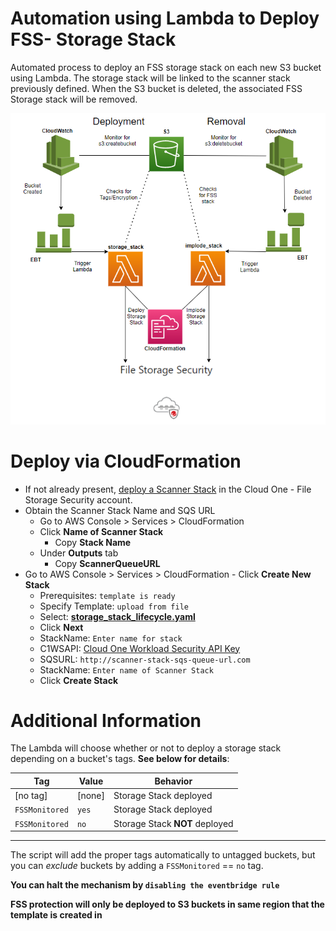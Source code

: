 # Automation using Lambda to Deploy FSS- Storage Stack 

Automated process to deploy an FSS storage stack on each new S3 bucket using Lambda. The storage stack will be linked to the scanner stack previously defined. When the S3 bucket is deleted, the associated FSS Storage stack will be removed.

![architecture](architecture.png)

# Deploy via CloudFormation

   * If not already present, [deploy a Scanner Stack](https://cloudone.trendmicro.com/docs/file-storage-security/stack-add/#AddScanner) in the Cloud One - File Storage Security account.
   * Obtain the Scanner Stack Name and SQS URL
      - Go to AWS Console > Services > CloudFormation
      - Click **Name of Scanner Stack**
         - Copy **Stack Name** 
      - Under **Outputs** tab
         - Copy **ScannerQueueURL**
   * Go to AWS Console > Services > CloudFormation
    - Click **Create New Stack**
      - Prerequisites: `template is ready`
      - Specify Template: `upload from file`
      - Select: **[storage_stack_lifecycle.yaml](https://github.com/trendmicro/cloudone-filestorage-plugins/blob/master/deployment/aws-python-storage-stack-automation/storage_stack_lifecycle.yaml)**
      - Click **Next**
      - StackName: `Enter name for stack`
      - C1WSAPI: [Cloud One Workload Security API Key](https://cloudone.trendmicro.com/docs/file-storage-security/api-create-stack/#Prerequisite)
      - SQSURL: `http://scanner-stack-sqs-queue-url.com`
      - StackName: `Enter name of Scanner Stack`
      - Click **Create Stack**
      
# Additional Information
The Lambda will choose whether or not to deploy a storage stack depending on a bucket's tags. **See below for details**:

| Tag            | Value  | Behavior                       |
| -------------- | ------ | ------------------------------ |
| [no tag]       | [none] | Storage Stack deployed         |
| `FSSMonitored` | `yes`  | Storage Stack deployed         |
| `FSSMonitored` | `no`   | Storage Stack **NOT** deployed |
<hr>

The script will add the proper tags automatically to untagged buckets, but you can *exclude* buckets by adding a `FSSMonitored` == `no` tag. 

**You can halt the mechanism by `disabling the eventbridge rule`**

**FSS protection will only be deployed to S3 buckets in same region that the template is created in**